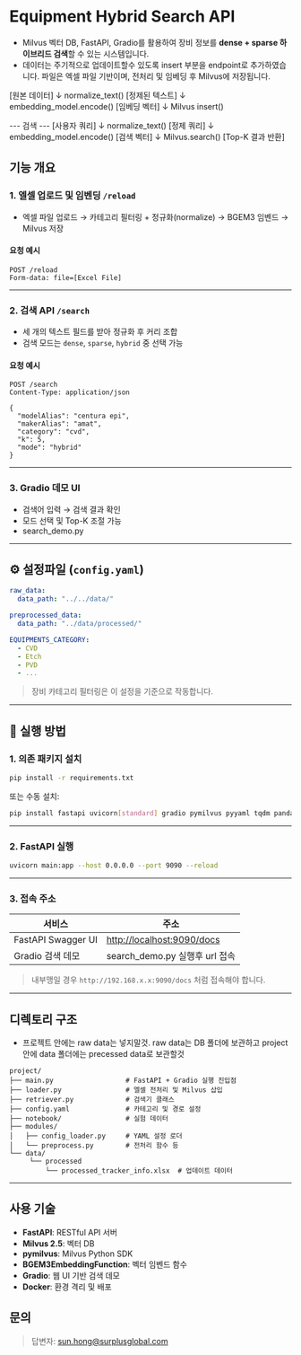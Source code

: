 
# Equipment Hybrid Search API


- Milvus 벡터 DB, FastAPI, Gradio를 활용하여 장비 정보를 **dense + sparse 하이브리드 검색**할 수 있는 시스템입니다.  
- 데이터는 주기적으로 업데이트할수 있도록 insert 부분을 endpoint로 추가하였습니다. 파일은 엑셀 파일 기반이며, 전처리 및 임베딩 후 Milvus에 저장됩니다.


[원본 데이터] 
     ↓ normalize_text()
[정제된 텍스트]
     ↓ embedding_model.encode()
[임베딩 벡터]
     ↓ Milvus insert()

--- 검색 ---
[사용자 쿼리]
     ↓ normalize_text()
[정제 쿼리]
     ↓ embedding_model.encode()
[검색 벡터]
     ↓ Milvus.search()
[Top-K 결과 반환]





##  기능 개요

### 1. 엘셀 업로드 및 임벤딩 `/reload`

* 엑셀 파일 업로드 → 카테고리 필터링 + 정규화(normalize) → BGEM3 임벤드 → Milvus 저장

#### 요청 예시

```http
POST /reload
Form-data: file=[Excel File]
```

---

### 2. 검색 API `/search`

* 세 개의 텍스트 필드를 받아 정규화 후 커리 조합
* 검색 모드는 `dense`, `sparse`, `hybrid` 중 선택 가능

#### 요청 예시

```http
POST /search
Content-Type: application/json

{
  "modelAlias": "centura epi",
  "makerAlias": "amat",
  "category": "cvd",
  "k": 5,
  "mode": "hybrid"
}
```

---

### 3. Gradio 데모 UI

* 검색어 입력 → 검색 결과 확인
* 모드 선택 및 Top-K 조절 가능
* search_demo.py

---

## ⚙️ 설정파일 (`config.yaml`)

```yaml
raw_data:
  data_path: "../../data/"

preprocessed_data:
  data_path: "../data/processed/"

EQUIPMENTS_CATEGORY:
  - CVD
  - Etch
  - PVD
  - ...
```

> 장비 카테고리 필터링은 이 설정을 기준으로 작동합니다.

---

## 🧰 실행 방법

### 1. 의존 패키지 설치

```bash
pip install -r requirements.txt
```

또는 수동 설치:

```bash
pip install fastapi uvicorn[standard] gradio pymilvus pyyaml tqdm pandas
```

---

### 2. FastAPI 실행

```bash
uvicorn main:app --host 0.0.0.0 --port 9090 --reload
```

---

### 3. 접속 주소

| 서비스                | 주소                                                       |
| ------------------ | -------------------------------------------------------- |
| FastAPI Swagger UI | [http://localhost:9090/docs](http://localhost:9090/docs) |
| Gradio 검색 데모       | search_demo.py 실행후 url 접속          |

> 내부맹일 경우 `http://192.168.x.x:9090/docs` 처럼 접속해야 합니다.

---

## 디렉토리 구조
- 프로젝트 안에는 raw data는 넣지말것. raw data는 DB 폴더에 보관하고 project 안에 data 폴더에는 precessed data로 보관할것
```
project/
├── main.py                  # FastAPI + Gradio 실행 진입점
├── loader.py                # 엘셀 전처리 및 Milvus 삽입
├── retriever.py             # 검색기 클래스
├── config.yaml              # 카테고리 및 경로 설정
├── notebook/                # 실험 데이터
├── modules/
│   ├── config_loader.py     # YAML 설정 로더
│   └── preprocess.py        # 전처리 함수 등
└── data/
     └── processed
         └── processed_tracker_info.xlsx  # 업데이트 데이터
```
---

## 사용 기술

* **FastAPI**: RESTful API 서버
* **Milvus 2.5**: 벡터 DB
* **pymilvus**: Milvus Python SDK
* **BGEM3EmbeddingFunction**: 벡터 임벤드 함수
* **Gradio**: 웹 UI 기반 검색 데모
* **Docker**: 환경 격리 및 배포


## 문의

> 답변자: [sun.hong@surplusglobal.com](mailto:sun.hong@surplusglobal.com)
```
